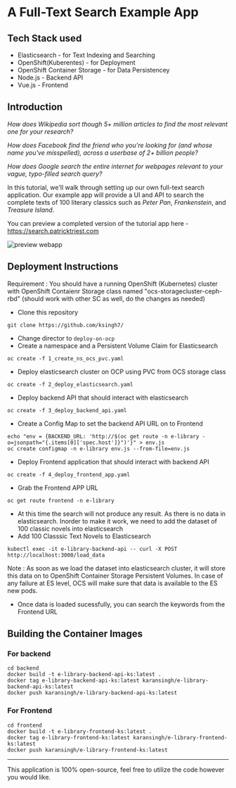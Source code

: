 # A Full-Text Search Example App

## Tech Stack used 
- Elasticsearch - for Text Indexing and Searching 
- OpenShift(Kuberentes) - for Deployment
- OpenShift Container Storage - for Data Persistencey
- Node.js - Backend API
- Vue.js - Frontend

## Introduction

*How does Wikipedia sort though 5+ million articles to find the most relevant one for your research?*

*How does Facebook find the friend who you're looking for (and whose name you've misspelled), across a userbase of 2+ billion people?*

*How does Google search the entire internet for webpages relevant to your vague, typo-filled search query?*

In this tutorial, we'll walk through setting up our own full-text search application.  Our example app will provide a UI and API to search the complete texts of 100 literary classics such as *Peter Pan*, *Frankenstein*, and *Treasure Island*.

You can preview a completed version of the tutorial app here - https://search.patricktriest.com

![preview webapp](https://cdn.patricktriest.com/blog/images/posts/elastic-library/sample_4_0.png)

## Deployment Instructions 

Requirement : You should have a running OpenShift (Kubernetes) cluster with OpenShift Contaienr Storage class named "ocs-storagecluster-ceph-rbd" (should work with other SC as well, do the changes as needed)

- Clone this repository
```
git clone https://github.com/ksingh7/
```
- Change director to ``deploy-on-ocp``
- Create a namespace and a Persistent Volume Claim for Elasticsearch
```
oc create -f 1_create_ns_ocs_pvc.yaml
```
- Deploy elasticsearch cluster on OCP using PVC from OCS storage class
```
oc create -f 2_deploy_elasticsearch.yaml
```
- Deploy backend API that should interact with elasticsearch
```
oc create -f 3_deploy_backend_api.yaml
```
- Create a Config Map to set the backend API URL on to Frontend
```
echo "env = {BACKEND_URL: 'http://$(oc get route -n e-library -o=jsonpath="{.items[0]['spec.host']}")'}" > env.js
oc create configmap -n e-library env.js --from-file=env.js
```
- Deploy Frontend application that should interact with backend API
```
oc create -f 4_deploy_frontend_app.yaml
```
- Grab the Frontend APP URL
```
oc get route frontend -n e-library
```
- At this time the search will not produce any result. As there is no data in elasticsearch. Inorder to make it work, we need to add the dataset of 100 classic novels into elasticsearch
- Add 100 Classsic Text Novels to Elasticsearch
```
kubectl exec -it e-library-backend-api -- curl -X POST http://localhost:3000/load_data
```
Note : As soon as we load the dataset into elasticsearch cluster, it will store this data on to OpenShift Container Storage Persistent Volumes. In case of any failure at ES level, OCS will make sure that data is available to the ES new pods.

- Once data is loaded sucessfully, you can search the keywords from the Frontend URL

## Building the Container Images

### For backend
```
cd backend
docker build -t e-library-backend-api-ks:latest .
docker tag e-library-backend-api-ks:latest karansingh/e-library-backend-api-ks:latest
docker push karansingh/e-library-backend-api-ks:latest
```
### For Frontend
```
cd frontend
docker build -t e-library-frontend-ks:latest .
docker tag e-library-frontend-ks:latest karansingh/e-library-frontend-ks:latest
docker push karansingh/e-library-frontend-ks:latest
```
---
This application is 100% open-source, feel free to utilize the code however you would like.
